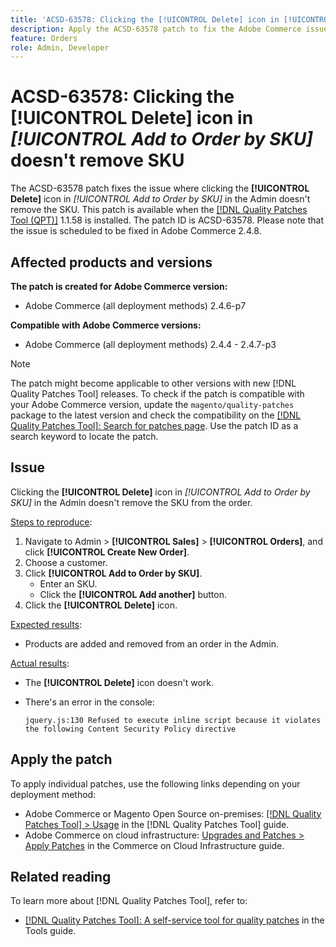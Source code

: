 ```yaml
---
title: 'ACSD-63578: Clicking the [!UICONTROL Delete] icon in [!UICONTROL Add to Order by SKU] doesn't remove SKU'
description: Apply the ACSD-63578 patch to fix the Adobe Commerce issue where clicking the [!UICONTROL Delete] icon in [!UICONTROL Add to Order by SKU] in the Admin doesn't remove the SKU.
feature: Orders
role: Admin, Developer
---
```


# ACSD-63578: Clicking the **[!UICONTROL Delete]** icon in *[!UICONTROL Add to Order by SKU]* doesn't remove SKU

The ACSD-63578 patch fixes the issue where clicking the **[!UICONTROL Delete]** icon in *[!UICONTROL Add to Order by SKU]* in the Admin doesn't remove the SKU. This patch is available when the [[!DNL Quality Patches Tool (QPT)]](/help/tools/quality-patches-tool/quality-patches-tool-to-self-serve-quality-patches.md) 1.1.58 is installed. The patch ID is ACSD-63578. Please note that the issue is scheduled to be fixed in Adobe Commerce 2.4.8.

## Affected products and versions

**The patch is created for Adobe Commerce version:**

* Adobe Commerce (all deployment methods) 2.4.6-p7

**Compatible with Adobe Commerce versions:**

* Adobe Commerce (all deployment methods) 2.4.4 - 2.4.7-p3

>[!NOTE]
>
>The patch might become applicable to other versions with new [!DNL Quality Patches Tool] releases. To check if the patch is compatible with your Adobe Commerce version, update the `magento/quality-patches` package to the latest version and check the compatibility on the [[!DNL Quality Patches Tool]: Search for patches page](https://experienceleague.adobe.com/tools/commerce-quality-patches/index.html). Use the patch ID as a search keyword to locate the patch.

## Issue

Clicking the **[!UICONTROL Delete]** icon in *[!UICONTROL Add to Order by SKU]* in the Admin doesn't remove the SKU from the order.

<u>Steps to reproduce</u>:

1. Navigate to Admin > **[!UICONTROL Sales]** > **[!UICONTROL Orders]**, and click **[!UICONTROL Create New Order]**.
1. Choose a customer.
1. Click **[!UICONTROL Add to Order by SKU]**. 
    * Enter an SKU.
    * Click the **[!UICONTROL Add another]** button.
1. Click the **[!UICONTROL Delete]** icon.

<u>Expected results</u>:

* Products are added and removed from an order in the Admin.

<u>Actual results</u>:

* The **[!UICONTROL Delete]** icon doesn't work.
* There's an error in the console:

    `jquery.js:130 Refused to execute inline script because it violates the following Content Security Policy directive`

## Apply the patch

To apply individual patches, use the following links depending on your deployment method:

* Adobe Commerce or Magento Open Source on-premises: [[!DNL Quality Patches Tool] > Usage](/help/tools/quality-patches-tool/usage.md) in the [!DNL Quality Patches Tool] guide.
* Adobe Commerce on cloud infrastructure: [Upgrades and Patches > Apply Patches](https://experienceleague.adobe.com/docs/commerce-cloud-service/user-guide/develop/upgrade/apply-patches.html) in the Commerce on Cloud Infrastructure guide.

## Related reading

To learn more about [!DNL Quality Patches Tool], refer to:

* [[!DNL Quality Patches Tool]: A self-service tool for quality patches](/help/tools/quality-patches-tool/quality-patches-tool-to-self-serve-quality-patches.md) in the Tools guide.
